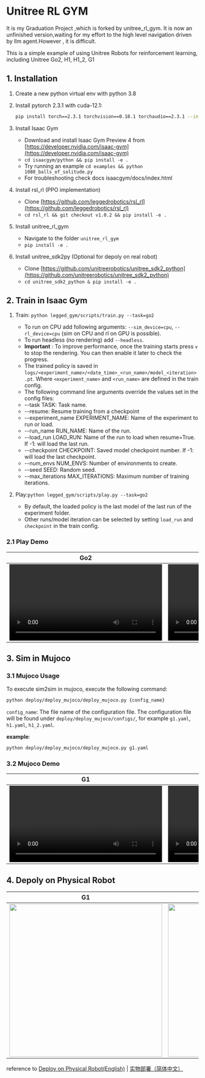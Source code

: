 # Unitree RL GYM
It is my Graduation Project ,which is forked by unitree_rl_gym. It is now an unfinished version,waiting for my effort to the high level navigation driven by llm agent.However , it is difficult.  

This is a simple example of using Unitree Robots for reinforcement learning, including Unitree Go2, H1, H1_2, G1

## 1. Installation

1. Create a new python virtual env with python 3.8

2. Install pytorch 2.3.1 with cuda-12.1:

   ```bash
   pip install torch==2.3.1 torchvision==0.18.1 torchaudio==2.3.1 --index-url https://download.pytorch.org/whl/cu121
   ```
3. Install Isaac Gym

   - Download and install Isaac Gym Preview 4 from [https://developer.nvidia.com/isaac-gym](https://developer.nvidia.com/isaac-gym)
   - `cd isaacgym/python && pip install -e .`
   - Try running an example `cd examples && python 1080_balls_of_solitude.py`
   - For troubleshooting check docs isaacgym/docs/index.html
4. Install rsl_rl (PPO implementation)

   - Clone [https://github.com/leggedrobotics/rsl_rl](https://github.com/leggedrobotics/rsl_rl)
   - `cd rsl_rl && git checkout v1.0.2 && pip install -e .`

5. Install unitree_rl_gym

   - Navigate to the folder `unitree_rl_gym`
   - `pip install -e .`

6. Install unitree_sdk2py (Optional for depoly on real robot)

   - Clone [https://github.com/unitreerobotics/unitree_sdk2_python](https://github.com/unitreerobotics/unitree_sdk2_python)
   - `cd unitree_sdk2_python & pip install -e .`

## 2. Train in Isaac Gym

1. Train:
   `python legged_gym/scripts/train.py --task=go2`

   * To run on CPU add following arguments: `--sim_device=cpu`, `--rl_device=cpu` (sim on CPU and rl on GPU is possible).
   * To run headless (no rendering) add `--headless`.
   * **Important** : To improve performance, once the training starts press `v` to stop the rendering. You can then enable it later to check the progress.
   * The trained policy is saved in `logs/<experiment_name>/<date_time>_<run_name>/model_<iteration>.pt`. Where `<experiment_name>` and `<run_name>` are defined in the train config.
   * The following command line arguments override the values set in the config files:
   * --task TASK: Task name.
   * --resume: Resume training from a checkpoint
   * --experiment_name EXPERIMENT_NAME: Name of the experiment to run or load.
   * --run_name RUN_NAME: Name of the run.
   * --load_run LOAD_RUN: Name of the run to load when resume=True. If -1: will load the last run.
   * --checkpoint CHECKPOINT: Saved model checkpoint number. If -1: will load the last checkpoint.
   * --num_envs NUM_ENVS: Number of environments to create.
   * --seed SEED: Random seed.
   * --max_iterations MAX_ITERATIONS: Maximum number of training iterations.
2. Play:`python legged_gym/scripts/play.py --task=go2`

   * By default, the loaded policy is the last model of the last run of the experiment folder.
   * Other runs/model iteration can be selected by setting `load_run` and `checkpoint` in the train config.

### 2.1 Play Demo


| Go2 | G1 | H1 | H1_2 |
|--- | --- | --- | --- |
| <video src="https://github.com/user-attachments/assets/98395d82-d3f6-4548-b6ee-8edfce70ac3e" controls="controls" width="400px"></video>  |  <video src="https://github.com/user-attachments/assets/2d2c2ea9-7816-4754-a3f0-d6d23912c569" controls="controls" width="400px"></video>  |  <video src="https://github.com/user-attachments/assets/622c8e3f-e82d-413a-b0ff-b0aca0fa22e5" controls="controls" width="400px"></video> | <video src="https://github.com/user-attachments/assets/1ec25467-4101-49c1-8c35-5c109e49e81e" controls="controls" width="400px"></video> |

## 3. Sim in Mujoco

### 3.1 Mujoco Usage

To execute sim2sim in mujoco, execute the following command:

```bash
python deploy/deploy_mujoco/deploy_mujoco.py {config_name}
```

`config_name`: The file name of the configuration file. The configuration file will be found under `deploy/deploy_mujoco/configs/`, for example `g1.yaml`, `h1.yaml`, `h1_2.yaml`.

**example**:

```bash
python deploy/deploy_mujoco/deploy_mujoco.py g1.yaml
```

### 3.2 Mujoco Demo

| G1 | H1 | H1_2 |
|--- | --- | --- |
| <video src="https://github.com/user-attachments/assets/9455b595-791e-4715-b280-0e70b9d45c53" controls="controls" width="400px"></video>  |  <video src="https://github.com/user-attachments/assets/2ff75b99-0186-4195-9ec8-69901e7b6700" controls="controls" width="400px"></video>  |  <video src="https://github.com/user-attachments/assets/8e3476ff-3d5c-45d4-a227-7565bf885d93" controls="controls" width="400px"></video> |

## 4. Depoly on Physical Robot

| G1 | H1 | H1_2 |
|--- | --- | --- |
| [<img src="https://oss-global-cdn.unitree.com/static/c5667475f51844628911cf032509d80a_1920x1080.png" width="400px">](https://oss-global-cdn.unitree.com/static/621806fb837c4f869e5c59efd1d93105.mp4) | [<img src="https://oss-global-cdn.unitree.com/static/42d2332dc3004097896f33d0db027039_1920x1080.png" width="400px">](https://oss-global-cdn.unitree.com/static/9c61509fc4f74d21bb707a5fe3ae11aa.mp4) | [<img src="https://oss-global-cdn.unitree.com/static/c49a03fa297a4d178ec3a5b01b9c0bbf_1920x1080.png" width="400px">](https://oss-global-cdn.unitree.com/static/e60a0fcd829e417f92a88e78463a695d.mp4) |

reference to [Deploy on Physical Robot(English)](deploy/deploy_real/README.md) | [实物部署（简体中文）](deploy/deploy_real/README.zh.md)
